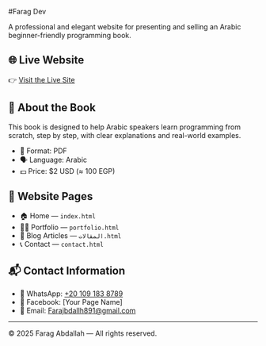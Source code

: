  #Farag Dev 

A professional and elegant website for presenting and selling an Arabic beginner-friendly programming book.

## 🌐 Live Website

👉 [Visit the Live Site](https://fabrica-courses.netlify.app/)

## 📘 About the Book

This book is designed to help Arabic speakers learn programming from scratch, step by step, with clear explanations and real-world examples.

- 📄 Format: PDF  
- 🗣️ Language: Arabic  
- 💵 Price: $2 USD (≈ 100 EGP)

## 📄 Website Pages

- 🏠 Home — `index.html`  
- 🧑‍💻 Portfolio — `portfolio.html`  
- 📰 Blog Articles — `المقالات.html`  
- 📞 Contact — `contact.html`

## 📬 Contact Information

- 📱 WhatsApp: [+20 109 183 8789](https://wa.me/201091838789)  
- 📘 Facebook: [Your Page Name]  
- 📧 Email: Farajbdallh891@gmail.com

---

© 2025 Farag Abdallah — All rights reserved.
